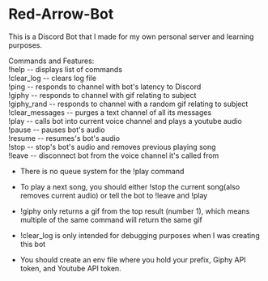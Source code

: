 # Red-Arrow-Bot

This is a Discord Bot that I made for my own personal server and learning purposes. 

Commands and Features: <br />
        !help                   -- displays list of commands <br />
        !clear_log              -- clears log file <br />
        !ping                   -- responds to channel with bot's latency to Discord <br />
        !giphy <subject>        -- responds to channel with gif relating to subject <br />
        !giphy_rand <subject>   -- responds to channel with a random gif relating to subject <br />
        !clear_messages         -- purges a text channel of all its messages <br />
        !play <subject>         -- calls bot into current voice channel and plays a youtube audio<br />
        !pause                  -- pauses bot's audio<br />
        !resume                 -- resumes's bot's audio<br />
        !stop                   -- stop's bot's audio and removes previous playing song<br />
        !leave                  -- disconnect bot from the voice channel it's called from<br />

- There is no queue system for the !play command<br />
- To play a next song, you should either !stop the current song(also removes current audio) or tell the bot to !leave and !play <subject><br />
- !giphy <subject> only returns a gif from the top result (number 1), which means multiple of the same command will return the same gif<br />
- !clear_log is only intended for debugging purposes when I was creating this bot<br />

- You should create an env file where you hold your prefix, Giphy API token, and Youtube API token. 
